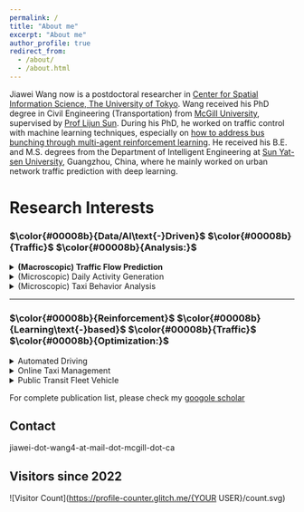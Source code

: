 ```yaml
---
permalink: /
title: "About me"
excerpt: "About me"
author_profile: true
redirect_from: 
  - /about/
  - /about.html
---
```

Jiawei Wang now is a postdoctoral researcher in [Center for Spatial Information Science, The University of Tokyo](http://www.csis.u-tokyo.ac.jp/english/). Wang received his PhD degree in Civil Engineering (Transportation) from [McGill University](https://www.mcgill.ca/engineering/), supervised by [Prof Lijun Sun](https://lijunsun.github.io/). 
During his PhD, he worked on traffic control with machine learning techniques, especially on [how to address bus bunching through multi-agent reinforcement learning](https://transitgym.github.io/). He received his B.E. and M.S. degrees from the Department of Intelligent Engineering at [Sun Yat-sen University](http://www.sysu.edu.cn/cn/index.htm), Guangzhou, China, where he mainly worked on urban network traffic prediction with deep learning.

# Research Interests

### $\color{#00008b}{Data/AI\text{-}Driven}$ $\color{#00008b}{Traffic}$ $\color{#00008b}{Analysis:}$

<details>
<summary><b>(Macroscopic) Traffic Flow Prediction</b></summary>
<p><b>Wang J</b>, Chen R, He Z.<br>
<b>Traffic speed prediction for urban transportation network: A path-based deep learning approach.</b><br>
<i>Transportation Research Part C: Emerging Technologies</i>, 2019, 100: 372–385.</p>
</details>


<details>
<summary>(Microscopic) Daily Activity Generation</summary>

<p><b>Wang J</b>, Jiang R, Yang C, et al. 
<b>Large language models as urban residents: An LLM agent framework for personal mobility generation.</b><br>
<i>NeurIPS</i>, 2024.</p>  

</details>

<details>
<summary>(Microscopic) Taxi Behavior Analysis</summary>

<p>Cai H, <b>Wang J*</b>, Li B, et al. 
<b>Understanding the daily operations of electric taxis: From macro-patterns to micro-behaviors.</b><br>
<i>Transportation Research Part D: Transport and Environment</i>, 2024, 128: 104079.</p>

</details> 

---

### $\color{#00008b}{Reinforcement}$ $\color{#00008b}{Learning\text{-}based}$ $\color{#00008b}{Traffic}$ $\color{#00008b}{Optimization:}$
<details>
<summary>Automated Driving</summary>

<p><b>Wang J</b>, Shi T, Wu Y, et al. 
<b>Multi-agent graph reinforcement learning for connected automated driving.</b><br>
<i>ICML Workshop on AI for Autonomous Driving (AIAD)</i>, 2020.</p>

</details> 

<details>
<summary>Online Taxi Management</summary>

<p><b>Wang J</b>, Cai H, Sun L, et al. 
<b>MERCI: Multi-agent reinforcement learning for enhancing on-demand electric taxi operations.</b><br>
<i>Computers & Industrial Engineering</i>, 2024: 110711.</p>
 
</details> 


<details>
<summary>Public Transit Fleet Vehicle</summary>

   - **Wang J**, Sun L. **Dynamic holding control to avoid bus bunching: A multi-agent deep reinforcement learning framework**. *Transportation Research Part C: Emerging Technologies*, 2020, 116: 102661.  
   
   
   - **Wang J**, Sun L. **Reducing bus bunching with asynchronous multi-agent reinforcement learning**. IJCAI 2021.  
   
   
   - **Wang J**, Sun L. **Robust dynamic bus control: A distributional multi-agent reinforcement learning approach**. *IEEE Transactions on Intelligent Transportation Systems*, 2022, 24(4): 4075–4088.  
   
   
   - **Wang J**, Sun L. **Multi-objective multi-agent deep reinforcement learning to reduce bus bunching for multi-line services with a shared corridor**. *Transportation Research Part C: Emerging Technologies*, 2023, 155: 104309.  
</details> 


For complete publication list, please check my [googole scholar](https://scholar.google.com/citations?hl=zh-CN&user=Y1gU9wYAAAAJ&view_op=list_works&sortby=pubdate)

Contact
------
jiawei-dot-wang4-at-mail-dot-mcgill-dot-ca

Visitors since 2022
------
![Visitor Count](https://profile-counter.glitch.me/{YOUR USER}/count.svg)